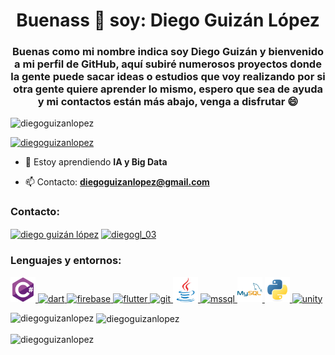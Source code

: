 <h1 align="center">Buenass 👋 soy: Diego Guizán López</h1>
<h3 align="center">Buenas como mi nombre indica soy Diego Guizán y bienvenido a mi perfil de GitHub, aquí subiré numerosos proyectos donde la gente puede sacar ideas o estudios que voy realizando por si otra gente quiere aprender lo mismo, espero que sea de ayuda y mi contactos están más abajo, venga a disfrutar 😄</h3>

<p align="left"> <img src="https://komarev.com/ghpvc/?username=diegoguizanlopez&label=Profile%20views&color=0e75b6&style=flat" alt="diegoguizanlopez" /> </p>

<p align="left"> <a href="https://github.com/ryo-ma/github-profile-trophy"><img src="https://github-profile-trophy.vercel.app/?username=diegoguizanlopez" alt="diegoguizanlopez" /></a> </p>

- 📝 Estoy aprendiendo **IA y Big Data**

- 📫 Contacto: **diegoguizanlopez@gmail.com**

<h3 align="left">Contacto:</h3>
<p align="left">
<a href="https://linkedin.com/in/diego guizán lópez" target="blank"><img align="center" src="https://raw.githubusercontent.com/rahuldkjain/github-profile-readme-generator/master/src/images/icons/Social/linked-in-alt.svg" alt="diego guizán lópez" height="30" width="40" /></a>
<a href="https://instagram.com/diegogl_03" target="blank"><img align="center" src="https://raw.githubusercontent.com/rahuldkjain/github-profile-readme-generator/master/src/images/icons/Social/instagram.svg" alt="diegogl_03" height="30" width="40" /></a>
</p>

<h3 align="left">Lenguajes y entornos:</h3>
<p align="left"> <a href="https://www.w3schools.com/cs/" target="_blank" rel="noreferrer"> <img src="https://raw.githubusercontent.com/devicons/devicon/master/icons/csharp/csharp-original.svg" alt="csharp" width="40" height="40"/> </a> <a href="https://dart.dev" target="_blank" rel="noreferrer"> <img src="https://www.vectorlogo.zone/logos/dartlang/dartlang-icon.svg" alt="dart" width="40" height="40"/> </a> <a href="https://firebase.google.com/" target="_blank" rel="noreferrer"> <img src="https://www.vectorlogo.zone/logos/firebase/firebase-icon.svg" alt="firebase" width="40" height="40"/> </a> <a href="https://flutter.dev" target="_blank" rel="noreferrer"> <img src="https://www.vectorlogo.zone/logos/flutterio/flutterio-icon.svg" alt="flutter" width="40" height="40"/> </a> <a href="https://git-scm.com/" target="_blank" rel="noreferrer"> <img src="https://www.vectorlogo.zone/logos/git-scm/git-scm-icon.svg" alt="git" width="40" height="40"/> </a> <a href="https://www.java.com" target="_blank" rel="noreferrer"> <img src="https://raw.githubusercontent.com/devicons/devicon/master/icons/java/java-original.svg" alt="java" width="40" height="40"/> </a> <a href="https://www.microsoft.com/en-us/sql-server" target="_blank" rel="noreferrer"> <img src="https://www.svgrepo.com/show/303229/microsoft-sql-server-logo.svg" alt="mssql" width="40" height="40"/> </a> <a href="https://www.mysql.com/" target="_blank" rel="noreferrer"> <img src="https://raw.githubusercontent.com/devicons/devicon/master/icons/mysql/mysql-original-wordmark.svg" alt="mysql" width="40" height="40"/> </a> <a href="https://www.python.org" target="_blank" rel="noreferrer"> <img src="https://raw.githubusercontent.com/devicons/devicon/master/icons/python/python-original.svg" alt="python" width="40" height="40"/> </a> <a href="https://unity.com/" target="_blank" rel="noreferrer"> <img src="https://www.vectorlogo.zone/logos/unity3d/unity3d-icon.svg" alt="unity" width="40" height="40"/> </a> </p>

<p><img align="left" src="https://github-readme-stats.vercel.app/api/top-langs?username=diegoguizanlopez&show_icons=true&locale=en&layout=compact" alt="diegoguizanlopez" /></p>

<p>&nbsp;<img align="center" src="https://github-readme-stats.vercel.app/api?username=diegoguizanlopez&show_icons=true&locale=en" alt="diegoguizanlopez" /></p>

<p><img align="center" src="https://github-readme-streak-stats.herokuapp.com/?user=diegoguizanlopez&" alt="diegoguizanlopez" /></p>


